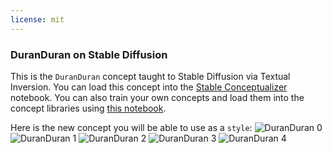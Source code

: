 ```yaml
---
license: mit
---
```

### DuranDuran on Stable Diffusion
This is the `DuranDuran` concept taught to Stable Diffusion via Textual Inversion. You can load this concept into the [Stable Conceptualizer](https://colab.research.google.com/github/huggingface/notebooks/blob/main/diffusers/stable_conceptualizer_inference.ipynb) notebook. You can also train your own concepts and load them into the concept libraries using [this notebook](https://colab.research.google.com/github/huggingface/notebooks/blob/main/diffusers/sd_textual_inversion_training.ipynb).

Here is the new concept you will be able to use as a `style`:
![DuranDuran 0](https://huggingface.co/sd-concepts-library/duranduran/resolve/main/concept_images/4.jpeg)
![DuranDuran 1](https://huggingface.co/sd-concepts-library/duranduran/resolve/main/concept_images/0.jpeg)
![DuranDuran 2](https://huggingface.co/sd-concepts-library/duranduran/resolve/main/concept_images/3.jpeg)
![DuranDuran 3](https://huggingface.co/sd-concepts-library/duranduran/resolve/main/concept_images/2.jpeg)
![DuranDuran 4](https://huggingface.co/sd-concepts-library/duranduran/resolve/main/concept_images/1.jpeg)


